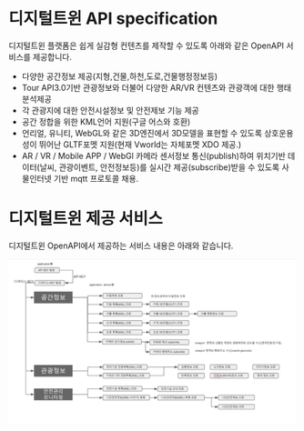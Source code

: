 # 디지털트윈 API specification

디지털트윈 플랫폼은 쉽게 실감형 컨텐츠를 제작할 수 있도록 아래와 같은 OpenAPI 서비스를 제공합니다. 

* 다양한 공간정보 제공(지형,건물,하천,도로,건물행정정보등)
* Tour API3.0기반 관광정보와 더불어 다양한 AR/VR 컨텐츠와 관광객에 대한 행태분석제공
* 각 관광지에 대한 안전시설정보 및 안전제보 기능 제공 
* 공간 정합을 위한 KML언어 지원(구글 어스와 호환)
* 언리얼, 유니티, WebGL와 같은 3D엔진에서 3D모델을 표현할 수 있도록 상호운용성이 뛰어난 GLTF포멧 지원(현재 Vworld는 자체포멧 XDO 제공.)
* AR / VR / Mobile APP / WebGl 카메라 센서정보 통신(publish)하여 위치기반 데이터(날씨, 관광이벤트, 안전정보등)를 실시간 제공(subscribe)받을 수 있도록 사물인터넷 기반 mqtt 프로토콜 채용.

# 디지털트윈 제공 서비스

디지털트윈 OpenAPI에서 제공하는 서비스 내용은 아래와 같습니다.

<p align="center">
<img src="figures/flow.png" />
</p>
